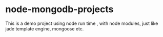 # node-mongodb-projects
This is a demo project using node run time , with node modules, just like jade template engine, mongoose etc.
